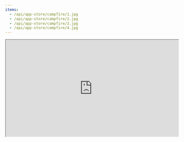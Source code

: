 ```yaml
---
items:
  - /api/app-store/campfire/1.jpg
  - /api/app-store/campfire/2.jpg
  - /api/app-store/campfire/3.jpg
  - /api/app-store/campfire/4.jpg
---
```


<iframe class="w-full aspect-video -mx-2" width="560" height="315" src="https://player.vimeo.com/video/683733529?app_id=122963&h=025a2fae94&referrer=https%3A%2F%2Fwww.campfire.to%2F" />

## Feel connected with your remote team

Team events, new hire onboardings, coffee chats, all on Campfire. No more awkward Zoom calls.

## Actually fun virtual socials

Campfire updates your team space with new games & activities weekly. You’ll never need to find another app or plan anything - ever!

## Your team's relaxed social space

Give your team the space to unwind and connect- separate from rigid Zoom calls.

### Fun & casual activities

We deliver fun and easy-to-play games & activities for teams of 2 to 20+, so you can just relax and connect.

### Organic interactions

80% of teams that use Campfire start having spontaneous social hangouts.

### Casual and friendly

Separate work chats from social & human interactions by giving your team a more relaxed space to share.
